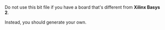 Do not use this bit file if you have a board that's different from **Xilinx Basys 2**.

Instead, you should generate your own.
